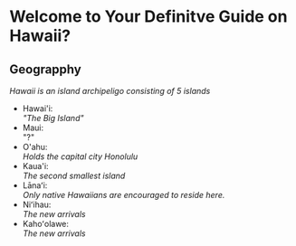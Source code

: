# Welcome to Your Definitve Guide on Hawaii?

## Geograpphy 
_Hawaii is an island archipeligo consisting of 5 islands_
* Hawai'i: \
_"The Big Island"_
* Maui: \
"?"
* O'ahu:\
 _Holds the capital city Honolulu_
* Kaua'i:\
_The second smallest island_
* Lānaʻi:\
_Only native Hawaiians are encouraged to reside here._
* Niʻihau:\
_The new arrivals_
* Kahoʻolawe:\
_The new arrivals_

